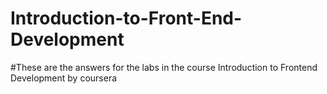 # Introduction-to-Front-End-Development
#These are the answers for the labs in the course Introduction to Frontend Development by coursera
